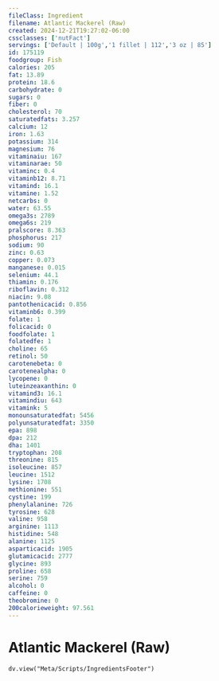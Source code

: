 ```yaml
---
fileClass: Ingredient
filename: Atlantic Mackerel (Raw)
created: 2024-12-21T19:27:02-06:00
cssclasses: ['nutFact']
servings: ['Default | 100g','1 fillet | 112','3 oz | 85']
id: 175119
foodgroup: Fish
calories: 205
fat: 13.89
protein: 18.6
carbohydrate: 0
sugars: 0
fiber: 0
cholesterol: 70
saturatedfats: 3.257
calcium: 12
iron: 1.63
potassium: 314
magnesium: 76
vitaminaiu: 167
vitaminarae: 50
vitaminc: 0.4
vitaminb12: 8.71
vitamind: 16.1
vitamine: 1.52
netcarbs: 0
water: 63.55
omega3s: 2789
omega6s: 219
pralscore: 8.363
phosphorus: 217
sodium: 90
zinc: 0.63
copper: 0.073
manganese: 0.015
selenium: 44.1
thiamin: 0.176
riboflavin: 0.312
niacin: 9.08
pantothenicacid: 0.856
vitaminb6: 0.399
folate: 1
folicacid: 0
foodfolate: 1
folatedfe: 1
choline: 65
retinol: 50
carotenebeta: 0
carotenealpha: 0
lycopene: 0
luteinzeaxanthin: 0
vitamind3: 16.1
vitamindiu: 643
vitamink: 5
monounsaturatedfat: 5456
polyunsaturatedfat: 3350
epa: 898
dpa: 212
dha: 1401
tryptophan: 208
threonine: 815
isoleucine: 857
leucine: 1512
lysine: 1708
methionine: 551
cystine: 199
phenylalanine: 726
tyrosine: 628
valine: 958
arginine: 1113
histidine: 548
alanine: 1125
asparticacid: 1905
glutamicacid: 2777
glycine: 893
proline: 658
serine: 759
alcohol: 0
caffeine: 0
theobromine: 0
200calorieweight: 97.561
---
```


# Atlantic Mackerel (Raw)

```dataviewjs
dv.view("Meta/Scripts/IngredientsFooter")
```